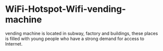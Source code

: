 # WiFi-Hotspot-Wifi-vending-machine
vending machine is located in subway, factory and buildings, these places is filled with young people who have a strong demand for access to Internet.
